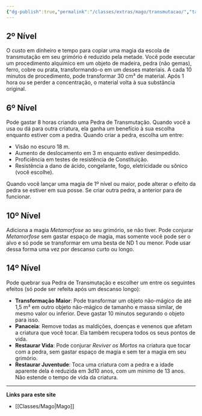 ```yaml
---
{"dg-publish":true,"permalink":"/classes/extras/mago/transmutacao/","tags":["Sub-Classes","Mago"]}
---
```



## 2º Nível
O custo em dinheiro e tempo para copiar uma magia da escola de transmutação em seu grimório é reduzido pela metade. 
Você pode executar um procedimento alquímico em um objeto de madeira, pedra (não gemas), ferro, cobre ou prata, transformando-o em um desses materiais. 
A cada 10 minutos de procedimento, pode transformar 30 cm³ de material. 
Após 1 hora ou se perder a concentração, o material volta à sua substância original.

## 6º Nível
Pode gastar 8 horas criando uma Pedra de Transmutação. Quando você a usa ou dá para outra criatura, ela ganha um benefício à sua escolha enquanto estiver com a pedra. 
Quando criar a pedra, escolha um entre:
- Visão no escuro 18 m.
- Aumento de deslocamento em 3 m enquanto estiver desimpedido.
- Proficiência em testes de resistência de Constituição.
- Resistência a dano de ácido, congelante, fogo, eletricidade ou sônico (você escolhe).

Quando você lançar uma magia de 1º nível ou maior, pode alterar o efeito da pedra se estiver em sua posse. Se criar outra pedra, a anterior para de funcionar.

## 10º Nível
Adiciona a magia *Metamorfose* ao seu grimório, se não tiver. 
Pode conjurar *Metamorfose* sem gastar espaço de magia, mas somente você pode ser o alvo e só pode se transformar em uma besta de ND 1 ou menor. 
Pode usar dessa forma uma vez por descanso curto ou longo.

## 14º Nível
Pode quebrar sua Pedra de Transmutação e escolher um entre os seguintes efeitos (só pode ser refeita após um descanso longo):
- **Transformação Maior**: Pode transformar um objeto não-mágico de até 1,5 m³ em outro objeto não-mágico de tamanho e massa similar, de mesmo valor ou inferior. Deve gastar 10 minutos segurando o objeto para isso.
- **Panaceia**: Remove todas as maldições, doenças e venenos que afetam a criatura que você tocar. Ela também recupera todos os seus pontos de vida.
- **Restaurar Vida**: Pode conjurar *Reviver os Mortos* na criatura que tocar com a pedra, sem gastar espaço de magia e sem ter a magia em seu grimório.
- **Restaurar Juventude**: Toca uma criatura com a pedra e a idade aparente dela é reduzida em 3d10 anos, com um mínimo de 13 anos. Não estende o tempo de vida da criatura.
___
**Links para este site**  
- [[Classes/Mago\|Mago]]